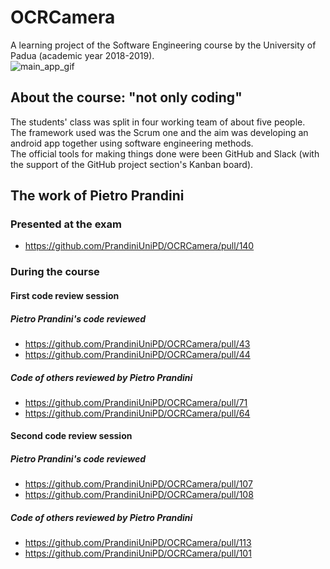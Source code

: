 # OCRCamera
A learning project of the Software Engineering course by the University of Padua (academic year 2018-2019).  
![main_app_gif](media/main_app.gif)

## About the course: "not only coding"
The students' class was split in four working team of about five people.  
The framework used was the Scrum one and the aim was developing an android app together using software engineering methods.  
The official tools for making things done were been GitHub and Slack (with the support of the GitHub project section's Kanban board).  

## The work of Pietro Prandini
### Presented at the exam
* https://github.com/PrandiniUniPD/OCRCamera/pull/140  
### During the course
#### First code review session
##### Pietro Prandini's code reviewed
* https://github.com/PrandiniUniPD/OCRCamera/pull/43
* https://github.com/PrandiniUniPD/OCRCamera/pull/44
##### Code of others reviewed by Pietro Prandini
* https://github.com/PrandiniUniPD/OCRCamera/pull/71
* https://github.com/PrandiniUniPD/OCRCamera/pull/64
#### Second code review session
##### Pietro Prandini's code reviewed
* https://github.com/PrandiniUniPD/OCRCamera/pull/107
* https://github.com/PrandiniUniPD/OCRCamera/pull/108
##### Code of others reviewed by Pietro Prandini
* https://github.com/PrandiniUniPD/OCRCamera/pull/113
* https://github.com/PrandiniUniPD/OCRCamera/pull/101
